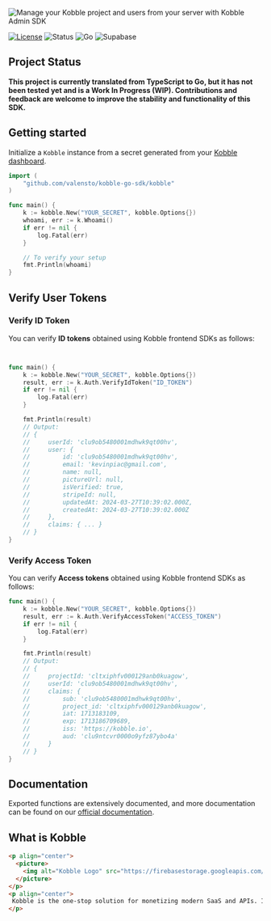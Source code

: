 ![Manage your Kobble project and users from your server with Kobble Admin SDK](https://firebasestorage.googleapis.com/v0/b/kobble-prod.appspot.com/o/docs%2Fbanners%2Fkobbleio-admin.png?alt=media&token=a6c10667-8619-4bdd-bb59-c91fa1ae5ed9)

[![License](https://img.shields.io/:license-mit-blue.svg?style=flat)](https://opensource.org/licenses/MIT)
![Status](https://img.shields.io/:status-stable-green.svg?style=flat)
![Go](https://img.shields.io/badge/go-compatible-green.svg)
![Supabase](https://img.shields.io/:supabase_edge_functions-compatible-green.svg?style=flat)

## Project Status

**This project is currently translated from TypeScript to Go, but it has not been tested yet and is a Work In Progress (WIP). Contributions and feedback are welcome to improve the stability and functionality of this SDK.**

## Getting started

Initialize a `Kobble` instance from a secret generated from your [Kobble dashboard](https://app.kobble.io/p/project/admin-sdk).

```go
import (
    "github.com/valensto/kobble-go-sdk/kobble"
)

func main() {
    k := kobble.New("YOUR_SECRET", kobble.Options{})
    whoami, err := k.Whoami()
    if err != nil {
        log.Fatal(err)
    }

    // To verify your setup
    fmt.Println(whoami)
}
```

## Verify User Tokens

### Verify ID Token

You can verify **ID tokens** obtained using Kobble frontend SDKs as follows:

```go


func main() {
    k := kobble.New("YOUR_SECRET", kobble.Options{})
    result, err := k.Auth.VerifyIdToken("ID_TOKEN")
    if err != nil {
        log.Fatal(err)
    }

    fmt.Println(result)
    // Output:
    // {
    //     userId: 'clu9ob5480001mdhwk9qt00hv',
    //     user: {
    //         id: 'clu9ob5480001mdhwk9qt00hv',
    //         email: 'kevinpiac@gmail.com',
    //         name: null,
    //         pictureUrl: null,
    //         isVerified: true,
    //         stripeId: null,
    //         updatedAt: 2024-03-27T10:39:02.000Z,
    //         createdAt: 2024-03-27T10:39:02.000Z
    //     },
    //     claims: { ... }
    // }
}
```

### Verify Access Token

You can verify **Access tokens** obtained using Kobble frontend SDKs as follows:

```go
func main() {
	k := kobble.New("YOUR_SECRET", kobble.Options{})
	result, err := k.Auth.VerifyAccessToken("ACCESS_TOKEN")
	if err != nil {
		log.Fatal(err)
	}

	fmt.Println(result)
	// Output:
	// {
	//     projectId: 'cltxiphfv000129anb0kuagow',
	//     userId: 'clu9ob5480001mdhwk9qt00hv',
	//     claims: {
	//         sub: 'clu9ob5480001mdhwk9qt00hv',
	//         project_id: 'cltxiphfv000129anb0kuagow',
	//         iat: 1713183109,
	//         exp: 1713186709689,
	//         iss: 'https://kobble.io',
	//         aud: 'clu9ntcvr0000o9yfz87ybo4a'
	//     }
	// }
}
```

## Documentation 

Exported functions are extensively documented, and more documentation can be found on our [official documentation](https://docs.kobble.io).

## What is Kobble

```html
<p align="center">
  <picture>
    <img alt="Kobble Logo" src="https://firebasestorage.googleapis.com/v0/b/kobble-prod.appspot.com/o/docs%2Fbanners%2Flogo.png?alt=media&token=35c9e52e-6a90-4192-aa98-fe99c76be15a" width="150">
  </picture>
</p>
<p align="center">
 Kobble is the one-stop solution for monetizing modern SaaS and APIs. It allows to add authentication, analytics and payment to any app in under 10 minutes.
</p>
```
